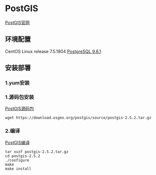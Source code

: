 
# PostGIS
[PostGIS官网](https://postgis.net)

## 环境配置
CentOS Linux release 7.5.1804
[PostgreSQL 9.6.1](https://wwww.postgresql.org)


## 安装部署

### 1.yum安装

### 1.源码包安装
[PostGIS源码包](https://download.osgeo.org/postgis/source)
```shell-session
wget https://download.osgeo.org/postgis/source/postgis-2.5.2.tar.gz 
```    
### 2.编译
[PostGIS编译](https://postgis.net/source)
```shell-session
tar xvzf postgis-2.5.2.tar.gz
cd postgis-2.5.2
./configure
make
make install
```












